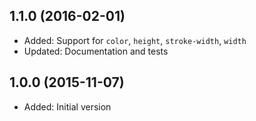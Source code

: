 ## 1.1.0 (2016-02-01)

- Added: Support for `color`, `height`, `stroke-width`, `width`
- Updated: Documentation and tests

## 1.0.0 (2015-11-07)

- Added: Initial version

